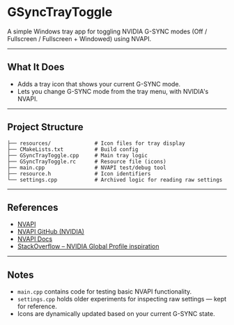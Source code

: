 # GSyncTrayToggle

A simple Windows tray app for toggling NVIDIA G-SYNC modes (Off / Fullscreen / Fullscreen + Windowed) using NVAPI.

---

## What It Does

- Adds a tray icon that shows your current G-SYNC mode.
- Lets you change G-SYNC mode from the tray menu, with NVIDIA's NVAPI.

---

## Project Structure

```
├── resources/              # Icon files for tray display
├── CMakeLists.txt          # Build config
├── GSyncTrayToggle.cpp     # Main tray logic
├── GSyncTrayToggle.rc      # Resource file (icons)
├── main.cpp                # NVAPI test/debug tool
├── resource.h              # Icon identifiers
└── settings.cpp            # Archived logic for reading raw settings
```
---

## References

- [NVAPI](https://developer.nvidia.com/rtx/path-tracing/nvapi/get-started)
- [NVAPI GitHub (NVIDIA)](https://github.com/NVIDIA/nvapi)
- [NVAPI Docs](https://docs.nvidia.com/gameworks/content/gameworkslibrary/coresdk/nvapi/)
- [StackOverflow – NVIDIA Global Profile inspiration](https://stackoverflow.com/questions/43526033/problems-retrieving-the-global-profile-settings-shown-in-the-nvidia-control-pan)

---

## Notes

- `main.cpp` contains code for testing basic NVAPI functionality.
- `settings.cpp` holds older experiments for inspecting raw settings — kept for reference.
- Icons are dynamically updated based on your current G-SYNC state.
